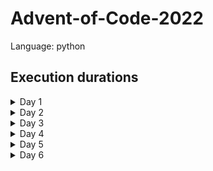 # Advent-of-Code-2022

Language: python

## Execution durations

<details>
<summary>Day 1</summary>

| Total   |     0.91 ms |
|---------|------------:|
| Parsing |     0.79 ms |
| Part 1  |     0.05 ms |
| Part 2  |     0.07 ms |

</details>

<details>
<summary>Day 2</summary>

| Total   |     7.69 ms |
|---------|------------:|
| Parsing |     1.52 ms |
| Part 1  |     3.09 ms |
| Part 2  |     3.09 ms |

</details>

<details>
<summary>Day 3</summary>

| Total   |     1.62 ms |
|---------|------------:|
| Parsing |     0.52 ms |
| Part 1  |     0.49 ms |
| Part 2  |     0.61 ms |

</details>

<details>
<summary>Day 4</summary>

| Total   |     3.28 ms |
|---------|------------:|
| Parsing |     2.56 ms |
| Part 1  |     0.36 ms |
| Part 2  |     0.36 ms |

</details>

<details>
<summary>Day 5</summary>

| Total   |     2.00 ms |
|---------|------------:|
| Parsing |     1.31 ms |
| Part 1  |     0.36 ms |
| Part 2  |     0.33 ms |

</details>

<details>
<summary>Day 6</summary>

| Total   |     6.28 ms |
|---------|------------:|
| Parsing |     0.75 ms |
| Part 1  |     2.34 ms |
| Part 2  |     3.19 ms |

</details>